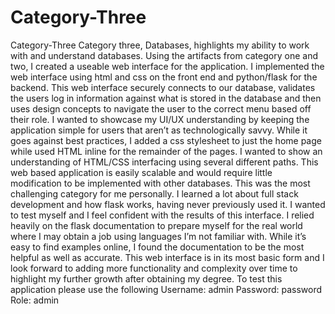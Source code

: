 # Category-Three
Category-Three
Category three, Databases, highlights my ability to work with and understand databases. Using the artifacts from category one and two, I created a useable web interface for the application. I implemented the web interface using html and css on the front end and python/flask for the backend. This web interface securely connects to our database, validates the users log in information against what is stored in the database and then uses design concepts to navigate the user to the correct menu based off their role. I wanted to showcase my UI/UX understanding by keeping the application simple for users that aren’t as technologically savvy. While it goes against best practices, I added a css stylesheet to just the home page while used HTML inline for the remainder of the pages. I wanted to show an understanding of HTML/CSS interfacing using several different paths. This web based application is easily scalable and would require little modification to be implemented with other databases. 
This was the most challenging category for me personally. I learned a lot about full stack development and how flask works, having never previously used it. I wanted to test myself and I feel confident with the results of this interface. I relied heavily on the flask documentation to prepare myself for the real world where I may obtain a job using languages I’m not familiar with. While it’s easy to find examples online, I found the documentation to be the most helpful as well as accurate. This web interface is in its most basic form and I look forward to adding more functionality and complexity over time to highlight my further growth after obtaining my degree. 
To test this application please use the following
Username: admin 
Password: password 
Role: admin
